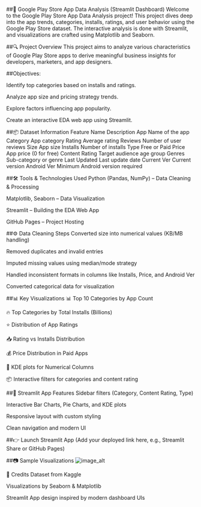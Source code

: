 
##📱 Google Play Store App Data Analysis (Streamlit Dashboard)
Welcome to the Google Play Store App Data Analysis project!
This project dives deep into the app trends, categories, installs, ratings, and user behavior using the Google Play Store dataset. The interactive analysis is done with Streamlit, and visualizations are crafted using Matplotlib and Seaborn.

##🔍 Project Overview
This project aims to analyze various characteristics of Google Play Store apps to derive meaningful business insights for developers, marketers, and app designers.

##Objectives:

Identify top categories based on installs and ratings.

Analyze app size and pricing strategy trends.

Explore factors influencing app popularity.

Create an interactive EDA web app using Streamlit.

##📦 Dataset Information
Feature Name	Description
App	Name of the app
Category	App category
Rating	Average rating
Reviews	Number of user reviews
Size	App size
Installs	Number of installs
Type	Free or Paid
Price	App price (0 for free)
Content Rating	Target audience age group
Genres	Sub-category or genre
Last Updated	Last update date
Current Ver	Current version
Android Ver	Minimum Android version required

##🛠️ Tools & Technologies Used
Python (Pandas, NumPy) – Data Cleaning & Processing

Matplotlib, Seaborn – Data Visualization

Streamlit – Building the EDA Web App

GitHub Pages – Project Hosting

##⚙️ Data Cleaning Steps
Converted size into numerical values (KB/MB handling)

Removed duplicates and invalid entries

Imputed missing values using median/mode strategy

Handled inconsistent formats in columns like Installs, Price, and Android Ver

Converted categorical data for visualization

##📊 Key Visualizations
📊 Top 10 Categories by App Count

🔥 Top Categories by Total Installs (Billions)

⭐ Distribution of App Ratings

📥 Rating vs Installs Distribution

💰 Price Distribution in Paid Apps

🔎 KDE plots for Numerical Columns

📦 Interactive filters for categories and content rating

##🚀 Streamlit App Features
Sidebar filters (Category, Content Rating, Type)

Interactive Bar Charts, Pie Charts, and KDE plots

Responsive layout with custom styling

Clean navigation and modern UI

##👉 Launch Streamlit App (Add your deployed link here, e.g., Streamlit Share or GitHub Pages)
 
 
    
##📷 Sample Visualizations
![image_alt]()

🤝 Credits
Dataset from Kaggle

Visualizations by Seaborn & Matplotlib

Streamlit App design inspired by modern dashboard UIs

